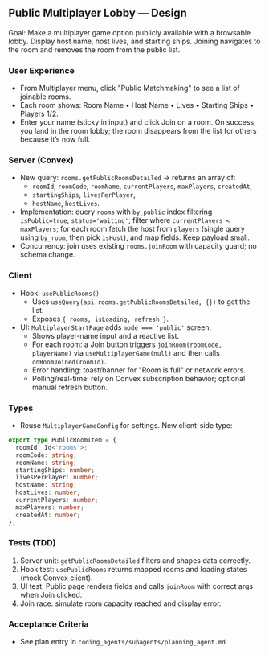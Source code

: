 ## Public Multiplayer Lobby — Design

Goal: Make a multiplayer game option publicly available with a browsable lobby. Display host name, host lives, and starting ships. Joining navigates to the room and removes the room from the public list.

### User Experience
- From Multiplayer menu, click "Public Matchmaking" to see a list of joinable rooms.
- Each room shows: Room Name • Host Name • Lives • Starting Ships • Players 1/2.
- Enter your name (sticky in input) and click Join on a room. On success, you land in the room lobby; the room disappears from the list for others because it’s now full.

### Server (Convex)
- New query: `rooms.getPublicRoomsDetailed` → returns an array of:
  - `roomId`, `roomCode`, `roomName`, `currentPlayers`, `maxPlayers`, `createdAt`,
  - `startingShips`, `livesPerPlayer`,
  - `hostName`, `hostLives`.
- Implementation: query `rooms` with `by_public` index filtering `isPublic=true`, `status='waiting'`; filter where `currentPlayers < maxPlayers`; for each room fetch the host from `players` (single query using `by_room`, then pick `isHost`), and map fields. Keep payload small.
- Concurrency: join uses existing `rooms.joinRoom` with capacity guard; no schema change.

### Client
- Hook: `usePublicRooms()`
  - Uses `useQuery(api.rooms.getPublicRoomsDetailed, {})` to get the list.
  - Exposes `{ rooms, isLoading, refresh }`.
- UI: `MultiplayerStartPage` adds `mode === 'public'` screen.
  - Shows player-name input and a reactive list.
  - For each room: a Join button triggers `joinRoom(roomCode, playerName)` via `useMultiplayerGame(null)` and then calls `onRoomJoined(roomId)`.
  - Error handling: toast/banner for "Room is full" or network errors.
  - Polling/real-time: rely on Convex subscription behavior; optional manual refresh button.

### Types
- Reuse `MultiplayerGameConfig` for settings. New client-side type:
```ts
export type PublicRoomItem = {
  roomId: Id<'rooms'>;
  roomCode: string;
  roomName: string;
  startingShips: number;
  livesPerPlayer: number;
  hostName: string;
  hostLives: number;
  currentPlayers: number;
  maxPlayers: number;
  createdAt: number;
};
```

### Tests (TDD)
1) Server unit: `getPublicRoomsDetailed` filters and shapes data correctly.
2) Hook test: `usePublicRooms` returns mapped rooms and loading states (mock Convex client).
3) UI test: Public page renders fields and calls `joinRoom` with correct args when Join clicked.
4) Join race: simulate room capacity reached and display error.

### Acceptance Criteria
- See plan entry in `coding_agents/subagents/planning_agent.md`.

